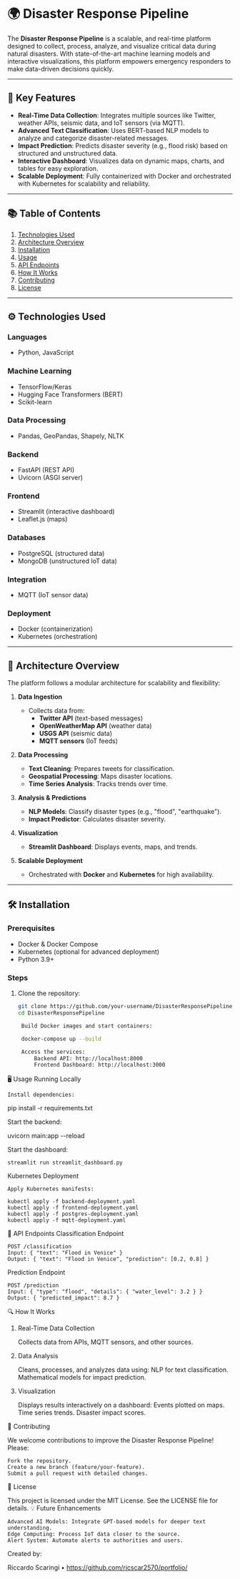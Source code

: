 # 🌍 Disaster Response Pipeline

The **Disaster Response Pipeline** is a scalable, and real-time platform designed to collect, process, analyze, and visualize critical data during natural disasters. With state-of-the-art machine learning models and interactive visualizations, this platform empowers emergency responders to make data-driven decisions quickly.

---

## 🚀 Key Features

- **Real-Time Data Collection**: Integrates multiple sources like Twitter, weather APIs, seismic data, and IoT sensors (via MQTT).
- **Advanced Text Classification**: Uses BERT-based NLP models to analyze and categorize disaster-related messages.
- **Impact Prediction**: Predicts disaster severity (e.g., flood risk) based on structured and unstructured data.
- **Interactive Dashboard**: Visualizes data on dynamic maps, charts, and tables for easy exploration.
- **Scalable Deployment**: Fully containerized with Docker and orchestrated with Kubernetes for scalability and reliability.

---

## 📚 Table of Contents

1. [Technologies Used](#technologies-used)
2. [Architecture Overview](#architecture-overview)
3. [Installation](#installation)
4. [Usage](#usage)
5. [API Endpoints](#api-endpoints)
6. [How It Works](#how-it-works)
7. [Contributing](#contributing)
8. [License](#license)

---

## ⚙️ Technologies Used

### **Languages**
- Python, JavaScript

### **Machine Learning**
- TensorFlow/Keras
- Hugging Face Transformers (BERT)
- Scikit-learn

### **Data Processing**
- Pandas, GeoPandas, Shapely, NLTK

### **Backend**
- FastAPI (REST API)
- Uvicorn (ASGI server)

### **Frontend**
- Streamlit (interactive dashboard)
- Leaflet.js (maps)

### **Databases**
- PostgreSQL (structured data)
- MongoDB (unstructured IoT data)

### **Integration**
- MQTT (IoT sensor data)

### **Deployment**
- Docker (containerization)
- Kubernetes (orchestration)

---

## 📐 Architecture Overview

The platform follows a modular architecture for scalability and flexibility:

1. **Data Ingestion**
   - Collects data from:
     - **Twitter API** (text-based messages)
     - **OpenWeatherMap API** (weather data)
     - **USGS API** (seismic data)
     - **MQTT sensors** (IoT feeds)

2. **Data Processing**
   - **Text Cleaning**: Prepares tweets for classification.
   - **Geospatial Processing**: Maps disaster locations.
   - **Time Series Analysis**: Tracks trends over time.

3. **Analysis & Predictions**
   - **NLP Models**: Classify disaster types (e.g., "flood", "earthquake").
   - **Impact Predictor**: Calculates disaster severity.

4. **Visualization**
   - **Streamlit Dashboard**: Displays events, maps, and trends.

5. **Scalable Deployment**
   - Orchestrated with **Docker** and **Kubernetes** for high availability.

---

## 🛠️ Installation

### Prerequisites
- Docker & Docker Compose
- Kubernetes (optional for advanced deployment)
- Python 3.9+

### Steps
1. Clone the repository:
   ```bash
   git clone https://github.com/your-username/DisasterResponsePipeline.git
   cd DisasterResponsePipeline

    Build Docker images and start containers:

    docker-compose up --build

    Access the services:
        Backend API: http://localhost:8000
        Frontend Dashboard: http://localhost:3000

🖥️ Usage
Running Locally

    Install dependencies:

pip install -r requirements.txt

Start the backend:

uvicorn main:app --reload

Start the dashboard:

    streamlit run streamlit_dashboard.py

Kubernetes Deployment

    Apply Kubernetes manifests:

    kubectl apply -f backend-deployment.yaml
    kubectl apply -f frontend-deployment.yaml
    kubectl apply -f postgres-deployment.yaml
    kubectl apply -f mqtt-deployment.yaml

📡 API Endpoints
Classification Endpoint

    POST /classification
    Input: { "text": "Flood in Venice" }
    Output: { "text": "Flood in Venice", "prediction": [0.2, 0.8] }

Prediction Endpoint

    POST /prediction
    Input: { "type": "flood", "details": { "water_level": 3.2 } }
    Output: { "predicted_impact": 8.7 }

🔍 How It Works
1. Real-Time Data Collection

    Collects data from APIs, MQTT sensors, and other sources.

2. Data Analysis

    Cleans, processes, and analyzes data using:
        NLP for text classification.
        Mathematical models for impact prediction.

3. Visualization

    Displays results interactively on a dashboard:
        Events plotted on maps.
        Time series trends.
        Disaster impact scores.

🤝 Contributing

We welcome contributions to improve the Disaster Response Pipeline! Please:

    Fork the repository.
    Create a new branch (feature/your-feature).
    Submit a pull request with detailed changes.

📄 License

This project is licensed under the MIT License. See the LICENSE file for details.
💡 Future Enhancements

    Advanced AI Models: Integrate GPT-based models for deeper text understanding.
    Edge Computing: Process IoT data closer to the source.
    Alert System: Automate alerts to authorities and users.

Created by:

Riccardo Scaringi • https://github.com/ricscar2570/portfolio/

